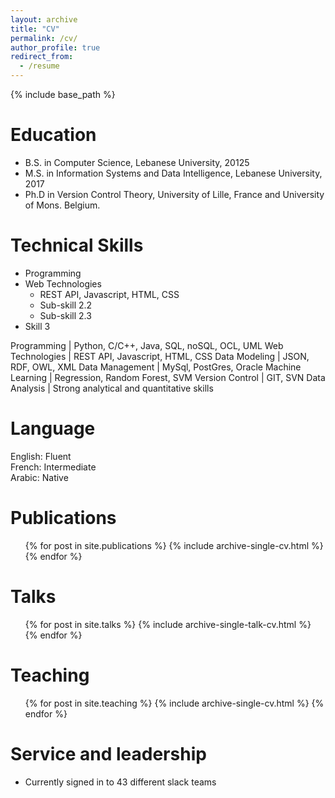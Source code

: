 ```yaml
---
layout: archive
title: "CV"
permalink: /cv/
author_profile: true
redirect_from:
  - /resume
---
```


{% include base_path %}

Education
======
* B.S. in Computer Science, Lebanese University, 20125
* M.S. in Information Systems and Data Intelligence, Lebanese University, 2017
* Ph.D in Version Control Theory, University of Lille, France and University of Mons. Belgium.


  
Technical Skills
======
* Programming
* Web Technologies
  * REST API, Javascript, HTML, CSS
  * Sub-skill 2.2
  * Sub-skill 2.3
* Skill 3




Programming |  Python, C/C++, Java, SQL, noSQL, OCL, UML 
Web Technologies  |  REST API, Javascript, HTML, CSS
Data Modeling  |  JSON, RDF, OWL, XML
Data Management  |  MySql, PostGres, Oracle
Machine Learning  |  Regression, Random Forest, SVM
Version Control  |  GIT, SVN
Data Analysis |  Strong analytical and quantitative skills





Language
======
English: Fluent   
French: Intermediate   
Arabic: Native



Publications
======
  <ul>{% for post in site.publications %}
    {% include archive-single-cv.html %}
  {% endfor %}</ul>
  
Talks
======
  <ul>{% for post in site.talks %}
    {% include archive-single-talk-cv.html %}
  {% endfor %}</ul>
  
Teaching
======
  <ul>{% for post in site.teaching %}
    {% include archive-single-cv.html %}
  {% endfor %}</ul>
  
Service and leadership
======
* Currently signed in to 43 different slack teams
